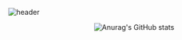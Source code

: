 ![header](https://capsule-render.vercel.app/api?type=waving&color=timeGradient&text=whiteDwarff%20GitHub&animation=twinkling&fontSize=35&fontAlignY=40&fontAlign=50&height=200)


<div align="center">
  
  ![Anurag's GitHub stats](https://github-readme-stats.vercel.app/api?username=whiteDwarff&theme=aura&show_icons=true)
  
</div>
